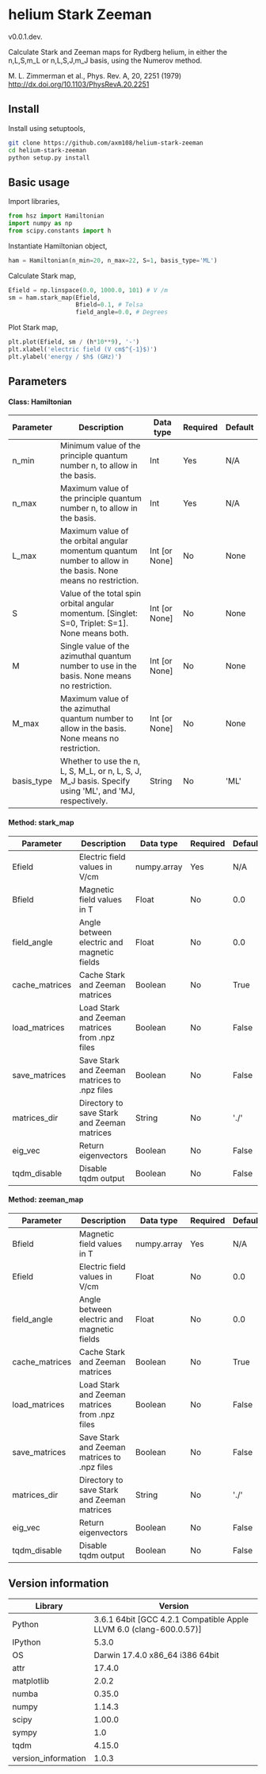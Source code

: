 helium Stark Zeeman
===============

v0.0.1.dev.

Calculate Stark and Zeeman maps for Rydberg helium, in either the n,L,S,m_L or n,L,S,J,m_J basis, using the
Numerov method.

M. L. Zimmerman et al., Phys. Rev. A, 20, 2251 (1979)
http://dx.doi.org/10.1103/PhysRevA.20.2251

Install
-------

Install using setuptools,
```bash
git clone https://github.com/axm108/helium-stark-zeeman
cd helium-stark-zeeman
python setup.py install
```

Basic usage
-------
Import libraries,
```python
from hsz import Hamiltonian
import numpy as np
from scipy.constants import h
```
Instantiate Hamiltonian object,
```python
ham = Hamiltonian(n_min=20, n_max=22, S=1, basis_type='ML')
```
Calculate Stark map,
```python
Efield = np.linspace(0.0, 1000.0, 101) # V /m
sm = ham.stark_map(Efield,
                   Bfield=0.1, # Telsa
                   field_angle=0.0, # Degrees
```
Plot Stark map,
```python
plt.plot(Efield, sm / (h*10**9), '-')
plt.xlabel('electric field (V cm$^{-1}$)')
plt.ylabel('energy / $h$ (GHz)')
```

Parameters
-------

#### Class: Hamiltonian
| Parameter  | Description | Data type | Required | Default |
| ------------ | ------------ | ------------ | ------------ | ------------ |
| n_min | Minimum value of the principle quantum number n, to allow in the basis. | Int | Yes | N/A |
| n_max | Maximum value of the principle quantum number n, to allow in the basis. | Int | Yes | N/A |
| L_max | Maximum value of the orbital angular momentum quantum number to allow in the basis. None means no restriction. | Int [or None] | No | None |
| S | Value of the total spin orbital angular momentum. [Singlet: S=0, Triplet: S=1]. None means both.  | Int [or None] | No | None |
| M | Single value of the azimuthal quantum number to use in the basis. None means no restriction. | Int [or None] | No | None |
| M_max | Maximum value of the azimuthal quantum number to allow in the basis. None means no restriction. | Int [or None] | No | None |
| basis_type | Whether to use the n, L, S, M_L, or n, L, S, J, M_J basis. Specify using 'ML', and 'MJ, respectively. | String | No | 'ML' |

#### Method: stark_map
| Parameter  | Description | Data type | Required | Default |
| ------------ | ------------ | ------------ | ------------ | ------------ |
| Efield  | Electric field values in V/cm | numpy.array | Yes  | N/A |
| Bfield  | Magnetic field values in T  | Float  | No  | 0.0 |
| field_angle | Angle between electric and magnetic fields | Float | No | 0.0 |
| cache_matrices | Cache Stark and Zeeman matrices | Boolean | No | True |
| load_matrices | Load Stark and Zeeman matrices from .npz files | Boolean | No | False |
| save_matrices | Save Stark and Zeeman matrices to .npz files | Boolean | No | False |
| matrices_dir | Directory to save Stark and Zeeman matrices | String | No | './' |
| eig_vec | Return eigenvectors | Boolean | No | False |
| tqdm_disable | Disable tqdm output | Boolean | No | False |

#### Method: zeeman_map
| Parameter  | Description | Data type | Required | Default |
| ------------ | ------------ | ------------ | ------------ | ------------ |
| Bfield  | Magnetic field values in T | numpy.array | Yes  | N/A |
| Efield  | Electric field values in V/cm  | Float  | No  | 0.0 |
| field_angle | Angle between electric and magnetic fields | Float | No | 0.0 |
| cache_matrices | Cache Stark and Zeeman matrices | Boolean | No | True |
| load_matrices | Load Stark and Zeeman matrices from .npz files | Boolean | No | False |
| save_matrices | Save Stark and Zeeman matrices to .npz files | Boolean | No | False |
| matrices_dir | Directory to save Stark and Zeeman matrices | String | No | './' |
| eig_vec | Return eigenvectors | Boolean | No | False |
| tqdm_disable | Disable tqdm output | Boolean | No | False |

Version information
-------------------

| Library  | Version |
| ------------ | ------------ |
| Python  | 3.6.1 64bit [GCC 4.2.1 Compatible Apple LLVM 6.0 (clang-600.0.57)] |
| IPython | 5.3.0 |
| OS | Darwin 17.4.0 x86_64 i386 64bit |
| attr | 17.4.0 |
| matplotlib | 2.0.2 |
| numba | 0.35.0 |
| numpy | 1.14.3 |
| scipy | 1.00.0 |
| sympy | 1.0 |
| tqdm | 4.15.0 |
| version_information | 1.0.3 |